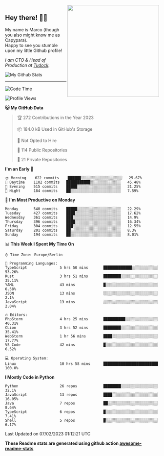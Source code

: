 <img src="https://capypara.de/para_logo.png?a=13" align="right" width="300">

## Hey there! 👋🙃
My name is Marco (though you also might know me as Capypara).  
Happy to see you stumble upon my little Github profile!

*I am CTO & Head of Production at <a href="http://tudock.de">Tudock</a>.*


![My Github Stats](https://github-readme-stats.vercel.app/api?username=theCapypara&show_icons=true&title_color=8ea106&text_color=ffffff&icon_color=8ea106&bg_color=2F343F&hide_border=1)

---
<!--START_SECTION:waka-->
![Code Time](http://img.shields.io/badge/Code%20Time-2%2C102%20hrs%2028%20mins-blue)

![Profile Views](http://img.shields.io/badge/Profile%20Views-4-blue)

**🐱 My GitHub Data** 

> 🏆 272 Contributions in the Year 2023
 > 
> 📦 184.0 kB Used in GitHub's Storage 
 > 
> 🚫 Not Opted to Hire
 > 
> 📜 114 Public Repositories 
 > 
> 🔑 21 Private Repositories  
 > 
**I'm an Early 🐤** 

```text
🌞 Morning    622 commits    ██████░░░░░░░░░░░░░░░░░░░   25.67% 
🌆 Daytime    1102 commits   ███████████░░░░░░░░░░░░░░   45.48% 
🌃 Evening    515 commits    █████░░░░░░░░░░░░░░░░░░░░   21.25% 
🌙 Night      184 commits    ██░░░░░░░░░░░░░░░░░░░░░░░   7.59%

```
📅 **I'm Most Productive on Monday** 

```text
Monday       540 commits    █████░░░░░░░░░░░░░░░░░░░░   22.29% 
Tuesday      427 commits    ████░░░░░░░░░░░░░░░░░░░░░   17.62% 
Wednesday    361 commits    ███░░░░░░░░░░░░░░░░░░░░░░   14.9% 
Thursday     396 commits    ████░░░░░░░░░░░░░░░░░░░░░   16.34% 
Friday       304 commits    ███░░░░░░░░░░░░░░░░░░░░░░   12.55% 
Saturday     201 commits    ██░░░░░░░░░░░░░░░░░░░░░░░   8.3% 
Sunday       194 commits    ██░░░░░░░░░░░░░░░░░░░░░░░   8.01%

```


📊 **This Week I Spent My Time On** 

```text
⌚︎ Time Zone: Europe/Berlin

💬 Programming Languages: 
TypeScript               5 hrs 50 mins       █████████████░░░░░░░░░░░░   53.26% 
Rust                     3 hrs 51 mins       ████████░░░░░░░░░░░░░░░░░   35.11% 
YAML                     43 mins             █░░░░░░░░░░░░░░░░░░░░░░░░   6.58% 
JSON                     13 mins             ░░░░░░░░░░░░░░░░░░░░░░░░░   2.1% 
JavaScript               13 mins             ░░░░░░░░░░░░░░░░░░░░░░░░░   2.04%

🔥 Editors: 
PhpStorm                 4 hrs 25 mins       ██████████░░░░░░░░░░░░░░░   40.31% 
CLion                    3 hrs 52 mins       ████████░░░░░░░░░░░░░░░░░   35.41% 
WebStorm                 1 hr 56 mins        ████░░░░░░░░░░░░░░░░░░░░░   17.77% 
VS Code                  42 mins             █░░░░░░░░░░░░░░░░░░░░░░░░   6.52%

💻 Operating System: 
Linux                    10 hrs 58 mins      █████████████████████████   100.0%

```

**I Mostly Code in Python** 

```text
Python                   26 repos            ████████░░░░░░░░░░░░░░░░░   32.1% 
JavaScript               13 repos            ████░░░░░░░░░░░░░░░░░░░░░   16.05% 
Java                     7 repos             ██░░░░░░░░░░░░░░░░░░░░░░░   8.64% 
TypeScript               6 repos             █░░░░░░░░░░░░░░░░░░░░░░░░   7.41% 
Shell                    5 repos             █░░░░░░░░░░░░░░░░░░░░░░░░   6.17%

```



 Last Updated on 07/02/2023 01:12:21 UTC
<!--END_SECTION:waka-->

**These Readme stats are generated using github action [awesome-readme-stats](https://github.com/anmol098/waka-readme-stats)**
